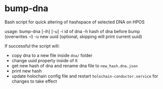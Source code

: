 # bump-dna
Bash script for quick altering of hashspace of selected DNA on HPOS

usage: bump-dna [-ih] [-u]
    -i id of dna
    -h hash of dna before bump (overwrites -i)
    -u new uuid (optional, skipping will print current uuid)

If successful the script will:
- copy dna to a new file inside `dna/` folder
- change uuid property inside of it
- get new hash of dna and rename dna file to `new_hash.dna.json`
- print new hash
- update holochain config file and restart `holochain-conductor.service` for changes to take effect